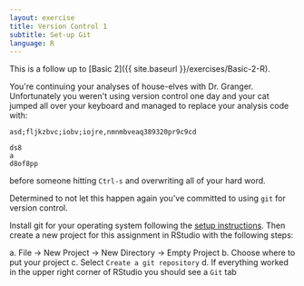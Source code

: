 ```yaml
---
layout: exercise
title: Version Control 1
subtitle: Set-up Git
language: R
---
```


This is a follow up to [Basic 2]({{ site.baseurl }}/exercises/Basic-2-R).

You're continuing your analyses of house-elves with Dr. Granger. Unfortunately
you weren't using version control one day and your cat jumped all over your
keyboard and managed to replace your analysis code with:

```
asd;fljkzbvc;iobv;iojre,nmnmbveaq389320pr9c9cd

ds8
a
d8of8pp
```

before someone hitting `Ctrl-s` and overwriting all of your hard word. 

Determined to not let this happen again you've committed to using `git` for
version control.

Install git for your operating system following the
[setup instructions](http://www.datacarpentry.org/semester-biology/computer-setup/). Then
create a new project for this assignment in RStudio with the following steps:

a. File -> New Project -> New Directory -> Empty Project
b. Choose where to put your project
c. Select `Create a git repository`
d. If everything worked in the upper right corner of RStudio you should see a `Git` tab
